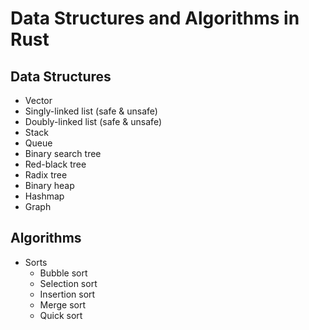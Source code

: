 # Data Structures and Algorithms in Rust

## Data Structures

- Vector
- Singly-linked list (safe & unsafe)
- Doubly-linked list (safe & unsafe)
- Stack
- Queue
- Binary search tree
- Red-black tree
- Radix tree
- Binary heap
- Hashmap
- Graph

## Algorithms

- Sorts
  - Bubble sort
  - Selection sort
  - Insertion sort
  - Merge sort
  - Quick sort
